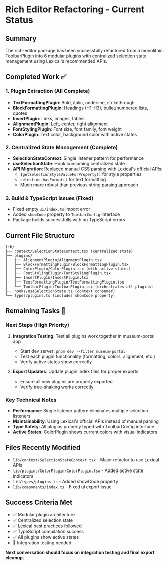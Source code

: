 # Rich Editor Refactoring - Current Status

## Summary

The rich-editor package has been successfully refactored from a monolithic ToolbarPlugin into 6 modular plugins with centralized selection state management using Lexical's recommended APIs.

## Completed Work ✅

### 1. Plugin Extraction (All Complete)

- **TextFormattingPlugin**: Bold, italic, underline, strikethrough
- **BlockFormattingPlugin**: Headings (H1-H3), bullet/numbered lists, quotes
- **InsertPlugin**: Links, images, tables
- **AlignmentPlugin**: Left, center, right alignment
- **FontStylingPlugin**: Font size, font family, font weight
- **ColorPlugin**: Text color, background color with active states

### 2. Centralized State Management (Complete)

- **SelectionStateContext**: Single listener pattern for performance
- **useSelectionState**: Hook consuming centralized state
- **API Migration**: Replaced manual CSS parsing with Lexical's official APIs:
  - `$getSelectionStyleValueForProperty()` for style properties
  - `selection.hasFormat()` for text formatting
  - Much more robust than previous string parsing approach

### 3. Build & TypeScript Issues (Fixed)

- Fixed empty `ui/index.ts` import error
- Added `showCode` property to `ToolbarConfig` interface
- Package builds successfully with no TypeScript errors

## Current File Structure

```
lib/
├── context/SelectionStateContext.tsx (centralized state)
├── plugins/
│   ├── AlignmentPlugin/AlignmentPlugin.tsx
│   ├── BlockFormattingPlugin/BlockFormattingPlugin.tsx
│   ├── ColorPlugin/ColorPlugin.tsx (with active states)
│   ├── FontStylingPlugin/FontStylingPlugin.tsx
│   ├── InsertPlugin/InsertPlugin.tsx
│   ├── TextFormattingPlugin/TextFormattingPlugin.tsx
│   └── ToolbarPlugin/ToolbarPlugin.tsx (orchestrates all plugins)
├── hooks/useSelectionState.ts (context consumer)
└── types/plugins.ts (includes showCode property)
```

## Remaining Tasks 🔄

### Next Steps (High Priority)

1. **Integration Testing**: Test all plugins work together in museum-portal app
   - Start dev server: `pnpm dev --filter museum-portal`
   - Test each plugin functionality (formatting, colors, alignment, etc.)
   - Verify active states show correctly

2. **Export Updates**: Update plugin index files for proper exports
   - Ensure all new plugins are properly exported
   - Verify tree-shaking works correctly

### Key Technical Notes

- **Performance**: Single listener pattern eliminates multiple selection listeners
- **Maintainability**: Using Lexical's official APIs instead of manual parsing
- **Type Safety**: All plugins properly typed with ToolbarConfig interface
- **Active States**: ColorPlugin shows current colors with visual indicators

## Files Recently Modified

- `lib/context/SelectionStateContext.tsx` - Major refactor to use Lexical APIs
- `lib/plugins/ColorPlugin/ColorPlugin.tsx` - Added active state indicators
- `lib/types/plugins.ts` - Added showCode property
- `lib/components/index.ts` - Fixed ui export issue

## Success Criteria Met

- ✅ Modular plugin architecture
- ✅ Centralized selection state
- ✅ Lexical best practices followed
- ✅ TypeScript compilation success
- ✅ All plugins show active states
- 🔄 Integration testing needed

**Next conversation should focus on integration testing and final export cleanup.**
